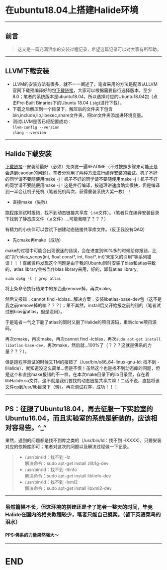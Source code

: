 # 在ubuntu18.04上搭建Halide环境
---  
## 前言
>这又是一篇充满泪水的安装过程记录，希望这篇记录可以对大家有所帮助。  
---  
## LLVM下载安装
* LLVM的安装方法有很多，就不一一阐述了，笔者采用的方法是配置从LLVM官网下载预编译好的包[下载链接](http://releases.llvm.org/download.html)，大家可以根据需要自行选择版本，至少8.0；笔者的系统版本是ubuntu18.04，所以选择对应的Ubuntu18.04包（点击Pre-Built Binaries下的Ubuntu 18.04 (.sig)进行下载）。  
* 下载之后解压到一个目录下，解压后的文件夹下包含bin,include,lib,libexec,share文件夹，将bin文件夹添加进环境变量。   
* 测试LLVM是否已经配置成功：    
  `llvm-config --version`    
  `clang --version`     

---  
## Halide下载安装
[下载链接](https://github.com/halide/Halide)--安装前最好（必须）先浏览一遍README（不过按照步骤来可能还是会遇到caodan的问题）。笔者分别用了两种方法进行编译安装的尝试。机子不好的同学请不要随便用make -j！机子不好的同学请不要随便用make -j！机子不好的同学请不要随便用make -j！这是并行编译，按道理讲速度确实很快，但是编译到一半会让机子死机（笔者死机两次，获得重装系统大奖一枚）！    
* 直接make（失败）   
    
跑[程序](https://blog.csdn.net/luzhanbo207/article/details/78655484)测试时报错，找不到动态链接共享库（.so文件）。（笔者只在编译安装目录下找到了静态库文件（.a文件）...可能我瞎了？？？）  
   
有精力的小伙伴可以尝试下创建动态链接共享库文件。（反正我没有QAQ）   
  
* 先cmake再make（成功）  
    
make的过程中可能会出现很迷的错误，会在进度到90%多的时候给你报错，比如"对‘cblas_scopy(int, float const*, int, float*, int)’未定义的引用"等系列错误！！！查阅资料发现这个问题是由于我的Ubuntu同时安装了blas和atlas导致的，atlas library会被当作blas library来用，好的，卸载atlas library。    
   
  `sudo dpkg -l | grep atlas`    
    
将上条命令执行结果中的东西全remove掉，再次make。
    
然后又报错：cannot find -lcblas...解决方案：安装libatlas-base-dev包（这不是我之前remove掉的嘛？？？）；果不其然，install后又开始报之前的错的（笔者试过删blas留atlas，但是没用）。    
    
于是笔者一气之下删了atlas的同时又删了Halide的项目源码，重新clone项目源码。   
    
再次cmake，再次make，再次cannot find -lcblas，再次`sudo apt-get install libatlas-base-dev`，再次make，然后就...100%了（？？？这就是佛系的力量？？？）。   
   
但是跑程序测试的时候又TM的报错了（/usr/bin/x86_64-linux-gnu-ld: 找不到 -lHalide），就知道没这么简单...但是不慌！虽然这个也是找不到动态库的问题，但是这个和直接make报错的不一样，在本次make目录下的lib目录里，存在着libHalide.so文件，这不就是我们要找的动态链接共享库嘛！二话不说，直接将该文件cp到/usr/lib目录下（懒）。再次测试程序，成功！！！  
   
---  
## PS：征服了Ubuntu18.04，再去征服一下实验室的Ubuntu16.04，而且实验室的系统是新装的，应该相对容易些。^_^      
果然，遇到的问题都是找不到库之类的（/usr/bin/ld：找不到 -lXXXX)，只要安装对应的依赖库即可；笔者对这次的问题以及解决过程做一下记录。   
> * /usr/bin/ld：找不到 -lz    
 解决命令：sudo apt-get install zlib1g-dev    
> * /usr/bin/ld：找不到 -ltinfo   
 解决命令：sudo apt-get install libtinfo-dev     
> * /usr/bin/ld：找不到 -lxml2     
 解决命令：sudo apt-get install libxml2-dev      

---  
### 虽然篇幅不长，但这环境的搭建还是卡了笔者一整天的时间，毕竟Halide在国内的相关教程较少，笔者只能自己摸索。（留下英语菜鸟的泪水）  
#### PPS:佛系的力量果然强大～     
---   
# END  
